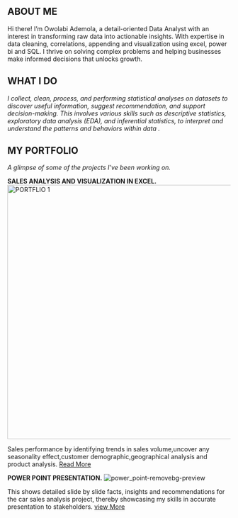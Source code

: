 <!--Section 1: Introduce your self-->
## ABOUT ME
Hi there! I’m Owolabi Ademola, a detail-oriented Data Analyst with an interest in transforming raw data into actionable insights. With expertise in data cleaning, correlations, appending and visualization using excel, power bi and SQL. I thrive on solving complex problems and helping businesses make informed decisions that unlocks growth.
<!--Mention your top/relevant skills here - core and soft skills-->
## WHAT I DO
*I  collect, clean, process, and performing statistical analyses on  datasets to discover useful information, suggest recommendation, and support decision-making. This involves various skills such as descriptive statistics, exploratory data analysis (EDA), and inferential statistics, to interpret and understand the patterns and behaviors within data .*
<!--Section 2: List 3-4 key projects-->
## MY PORTFOLIO 

*A glimpse of some of the projects I've been working on.*


**SALES ANALYSIS AND VISUALIZATION IN EXCEL.**
<img width="574" alt="PORTFLIO 1" src="https://github.com/user-attachments/assets/646d2466-7463-499d-94e0-99f7496b8fd8">

Sales performance by identifying trends in sales volume,uncover any seasonality effect,customer demographic,geographical analysis and product analysis.
[Read More](https://www.linkedin.com/pulse/car-sales-analysis-year-2020-vantage-cars-ltd-owolabi-ademola-tt3df)


**POWER POINT PRESENTATION.**
![power_point-removebg-preview](https://github.com/user-attachments/assets/a94bee7f-cad5-470b-9a57-cf662bc7f2ef)

This shows detailed slide by slide facts, insights and recommendations for the car sales analysis project, thereby showcasing my skills in accurate presentation to stakeholders.
[view More](https://docs.google.com/presentation/d/1fFi1AXz3L8uCov9NjCvQN5Nl2SnzDp-t/edit?usp=drive_link&ouid=110029767479377009507&rtpof=true&sd=true)





